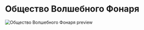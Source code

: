 # Общество Волшебного Фонаря

![Общество Волшебного Фонаря preview](https://4.bp.blogspot.com/-3qnUnLm59D4/W6A-3AnHCQI/AAAAAAAAAKA/G10gnqT1sWYKZ8NMYwVzxpHqEjX26NiwwCLcBGAs/s1600/Screen%2BShot%2B2018-09-18%2Bat%2B02.54.21.png)




